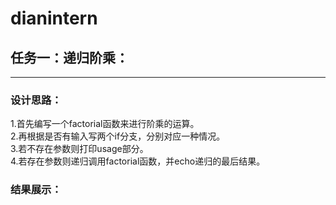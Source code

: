 # dianintern
## 任务一：递归阶乘：
------
### 设计思路：
  1.首先编写一个factorial函数来进行阶乘的运算。<br>
  2.再根据是否有输入写两个if分支，分别对应一种情况。<br>
  3.若不存在参数则打印usage部分。<br>
  4.若存在参数则递归调用factorial函数，并echo递归的最后结果。<br>
### 结果展示：
  
  
